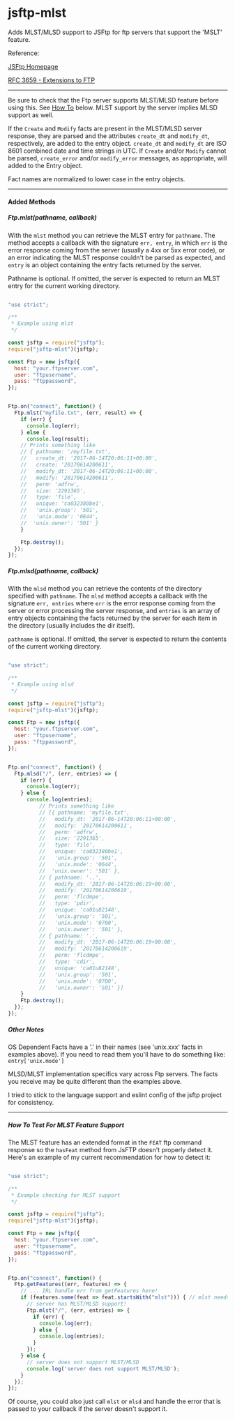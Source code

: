 # jsftp-mlst
Adds MLST/MLSD support to JSFtp for ftp servers that support the 'MSLT' feature.

Reference:

[JSFtp Homepage](https://github.com/sergi/jsftp "JSFtp Homepage")

[RFC 3659 - Extensions to FTP](https://tools.ietf.org/html/rfc3659#page-23 "rfc3659")

---

Be sure to check that the Ftp server supports MLST/MLSD feature before using this.
 See [How To](#how-to-test-for-mlst-feature-support) below. MLST support by the server implies MLSD support as well.

If the `Create` and `Modify` facts are present in the MLST/MLSD server response,
 they are parsed and the attributes `create_dt` and `modify_dt`, respectively,
are added to the entry object.
`create_dt` and `modify_dt` are ISO 8601 combined date and time strings in UTC.
If `Create` and/or `Modify` cannot be parsed, `create_error` and/or `modify_error`
 messages, as appropriate, will added to the Entry object.

Fact names are normalized to lower case in the entry objects.


---


#### Added Methods

##### Ftp.mlst(pathname, callback)

With the `mlst` method you can retrieve the MLST entry for `pathname`. The method
accepts a callback with the signature `err, entry`, in which `err` is the error
response coming from the server (usually a 4xx or 5xx error code), or an error
indicating the MLST response couldn't be parsed as expected, and `entry`
is an object containing the entry facts returned by the server.

Pathname is optional. If omitted, the server is expected to return
an MLST entry for the current working directory.

```javascript

"use strict";

/**
 * Example using mlst
 */

const jsftp = require("jsftp");
require("jsftp-mlst")(jsftp);

const Ftp = new jsftp({
  host: "your.ftpserver.com",
  user: "ftpusername",
  pass: "ftppassword",
});


Ftp.on("connect", function() {
  Ftp.mlst("myfile.txt", (err, result) => {
    if (err) {
      console.log(err);
    } else {
      console.log(result);
    // Prints something like
    // { pathname: '/myfile.txt',
    //   create_dt: '2017-06-14T20:06:11+00:00',
    //   create: '20170614200611',
    //   modify_dt: '2017-06-14T20:06:11+00:00',
    //   modify: '20170614200611',
    //   perm: 'adfrw',
    //   size: '2291365',
    //   type: 'file',
    //   unique: 'ca032380be1',
    //   'unix.group': '501',
    //   'unix.mode': '0644',
    //  'unix.owner': '501' }
    }

    Ftp.destroy();
  });
});

```

##### Ftp.mlsd(pathname, callback)

With the `mlsd` method you can retrieve the contents of the 
directory specified with `pathname`. The `mlsd` method accepts a callback with the signature `err, entries`
where `err` is the error response coming from the server or 
error processing the server response, and `entries` is an 
array of entry objects containing the facts returned by the server
for each item in the directory (usually includes the dir itself).

`pathname` is optional. If omitted, the server is expected to return the contents of the current working directory.

```javascript

"use strict";

/**
 * Example using mlsd
 */

const jsftp = require("jsftp");
require("jsftp-mlst")(jsftp);

const Ftp = new jsftp({
  host: "your.ftpserver.com",
  user: "ftpusername",
  pass: "ftppassword",
});


Ftp.on("connect", function() {
  Ftp.mlsd("/", (err, entries) => {
    if (err) {
      console.log(err);
    } else {
      console.log(entries);
          // Prints something like
          // [{ pathname: 'myfile.txt',
          //   modify_dt: '2017-06-14T20:06:11+00:00',
          //   modify: '20170614200611',
          //   perm: 'adfrw',
          //   size: '2291365',
          //   type: 'file',
          //   unique: 'ca032380be1',
          //   'unix.group': '501',
          //   'unix.mode': '0644',
          //  'unix.owner': '501' },
          // { pathname: '..',
          //   modify_dt: '2017-06-14T20:06:19+00:00',
          //   modify: '20170614200619',
          //   perm: 'flcdmpe',
          //   type: 'pdir',
          //   unique: 'ca01u82148',
          //   'unix.group': '501',
          //   'unix.mode': '0700',
          //   'unix.owner': '501' },
          // { pathname: '.',
          //   modify_dt: '2017-06-14T20:06:19+00:00',
          //   modify: '20170614200619',
          //   perm: 'flcdmpe',
          //   type: 'cdir',
          //   unique: 'ca01u82148',
          //   'unix.group': '501',
          //   'unix.mode': '0700',
          //   'unix.owner': '501' }]
    }
    Ftp.destroy();
  });
});

```

##### Other Notes

OS Dependent Facts have a '.' in their names (see 'unix.xxx' facts in examples above).
If you need to read them you'll have to do something like:
`entry['unix.mode']`

MLSD/MLST implementation specifics vary across Ftp servers. The facts you receive
may be quite different than the examples above.

I tried to stick to the language support and eslint config of the
jsftp project for consistency.


---


##### How To Test For MLST Feature Support

The MLST feature has an extended format in the `FEAT` ftp command response so the
`hasFeat` method from JsFTP doesn't properly detect it. Here's an example of my
current recommendation for how to detect it:
```javascript

"use strict";

/**
 * Example checking for MLST support
 */

const jsftp = require("jsftp");
require("jsftp-mlst")(jsftp);

const Ftp = new jsftp({
  host: "your.ftpserver.com",
  user: "ftpusername",
  pass: "ftppassword",
});


Ftp.on("connect", function() {
  Ftp.getFeatures((err, features) => {
    // ... IRL handle err from getFeatures here!
    if (features.some(feat => feat.startsWith("mlst"))) { // mlst needs to be lowercase here
      // server has MLST/MLSD support!
      Ftp.mlst("/", (err, entries) => {
        if (err) {
          console.log(err);
        } else {
          console.log(entries);
        }
      });
    } else {
      // server does not support MLST/MLSD
      console.log('server does not support MLST/MLSD');
    }
  });
});

```
Of course, you could also just call `mlst` or `mlsd` and handle the error
that is passed to your callback if the server doesn't support it.
